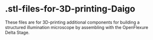 # .stl-files-for-3D-printing-Daigo
These files are for 3D-printing additional components for building a structured illumination microscope by assembling with the OpenFlexure Delta Stage.

